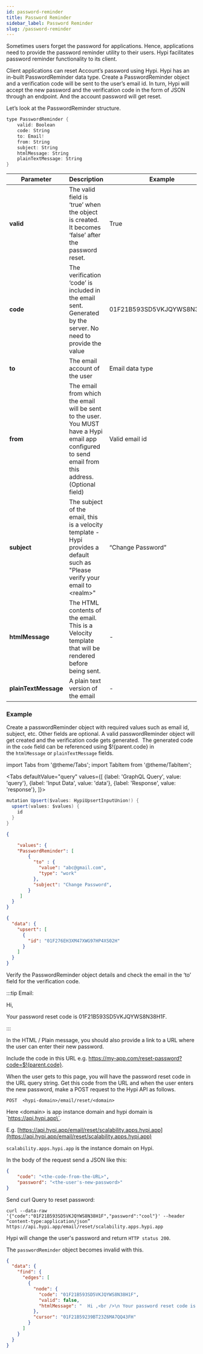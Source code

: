```yaml
---
id: password-reminder
title: Password Reminder
sidebar_label: Password Reminder
slug: /password-reminder
---
```


Sometimes users forget the password for applications. Hence, applications need to provide the password reminder utility to their users. Hypi facilitates password reminder functionality to its client.

Client applications can reset Account’s password using Hypi. Hypi has an in-built PasswordReminder data type. Create a PasswordReminder object and a verification code will be sent to the user’s email id. In turn, Hypi will accept the new password and the verification code in the form of JSON through an endpoint. And the account password will get reset.

Let’s look at the PasswordReminder structure.

```java
type PasswordReminder {
    valid: Boolean
    code: String
    to: Email!
    from: String
    subject: String
    htmlMessage: String
    plainTextMessage: String
}
```

| **Parameter**        | **Description**                                                                                                                                      | **Example**                |
|----------------------|------------------------------------------------------------------------------------------------------------------------------------------------------|----------------------------|
| **valid**            | The valid field is ‘true’ when the object is created. It becomes ‘false’ after the password reset.                                                   | True                       |
| **code**             | The verification ‘code’ is included in the email sent. Generated by the server. No need to provide the value                                         | 01F21B593SD5VKJQYWS8N38H1F |
| **to**               | The email account of the user                                                                                                                        | Email data type            |
| **from**             | The email from which the email will be sent to the user. You MUST have a Hypi email app configured to send email from this address. (Optional field) | Valid email id             |
| **subject**          | The subject of the email, this is a velocity template - Hypi provides a default such as "Please verify your email to &lt;realm&gt;"                  | “Change Password”          |
| **htmlMessage**      | The HTML contents of the email. This is a Velocity template that will be rendered before being sent.                                                 | -                          |
| **plainTextMessage** | A plain text version of the email                                                                                                                    | -                          |

### Example

Create a passwordReminder object with required values such as email id, subject, etc. Other fields are optional. A valid passwordReminder object will get created and the verification code gets generated.  The generated code in the `code` field can be referenced using $!{parent.code} in the `htmlMessage` or `plainTextMessage` fields.

import Tabs from '@theme/Tabs';
import TabItem from '@theme/TabItem';

<Tabs
  defaultValue="query"
  values={[
    {label: 'GraphQL Query', value: 'query'},
    {label: 'Input Data', value: 'data'},
    {label: 'Response', value: 'response'},
  ]}>
<TabItem value="query">

```java
mutation Upsert($values: HypiUpsertInputUnion!) {
  upsert(values: $values) {
    id
  }
}
```

</TabItem>
<TabItem value="data">

```json
{

    "values": {
    "PasswordReminder": [
        {
          "to" : {
            "value": "abc@gmail.com",
            "type": "work"
          },
          "subject": "Change Password",     
        }
     ]
  }
}
```

</TabItem>
<TabItem value="response">

```json
{
  "data": {
    "upsert": [
      {
        "id": "01F276EH3XM47XWG97HP4XS02H"
      }
    ]
  }
}
```

</TabItem>
</Tabs>

Verify the PasswordReminder object details and check the email in the ‘to’ field for the verification code.

:::tip Email:

Hi,

Your password reset code is 01F21B593SD5VKJQYWS8N38H1F.

:::

In the HTML / Plain message, you should also provide a link to a URL where the user can enter their new password.

Include the code in this URL e.g. https://my-app.com/reset-password?code=$!{parent.code}.

When the user gets to this page, you will have the password reset code in the URL query string. Get this code from the URL and when the user enters the new password, make a POST request to the Hypi API as follows.

`POST  <hypi-domain>/email/reset/<domain>`

Here \<domain> is app instance domain and hypi domain is \`https://api.hypi.app\`.

E.g.  [https://api.hypi.app/email/reset/scalability.apps.hypi.app](https://api.hypi.app/email/reset/scalability.apps.hypi.app)

`scalability.apps.hypi.app` is the instance domain on Hypi.

In the body of the request send a JSON like this:

```json
{
    "code": "<the-code-from-the-URL>", 
    "password": "<the-user's-new-password>"
}
```
Send curl Query to reset password:

```
curl --data-raw '{"code":"01F21B593SD5VKJQYWS8N38H1F","password":"cool"}' --header “content-type:application/json” https://api.hypi.app/email/reset/scalability.apps.hypi.app
```

Hypi will change the user's password and return `HTTP status 200`.

The `passwordReminder` object becomes invalid with this.

```json
{
  "data": {
    "find": {
      "edges": [
        {
          "node": {
            "code": "01F21B593SD5VKJQYWS8N38H1F",
            "valid": false,
            "htmlMessage": "  Hi ,<br />\n Your password reset code is .\n  "
          },
          "cursor": "01F21B59239BT23Z6MA7QQ43FH"
        }
      ]
    }
  }
}
```